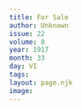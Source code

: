 ```yaml
---
title: For Sale
author: Unknown
issue: 22
volume: 8
year: 1917
month: 33
day: VI
tags:
layout: page.njk
image:
---
```



